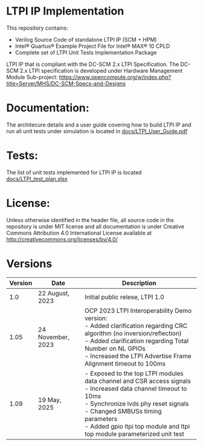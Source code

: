 # LTPI IP Implementation
This repository contains:
- Verilog Source Code of standalone LTPI IP (SCM + HPM)
- Intel® Quartus® Example Project File for Intel® MAX® 10 CPLD
- Complete set of LTPI Unit Tests Implementation Package

LTPI IP that is compliant with the DC-SCM 2.x LTPI Specification. The DC-SCM 2.x LTPI specification is developed under Hardware Management Module Sub-project: https://www.opencompute.org/w/index.php?title=Server/MHS/DC-SCM-Specs-and-Designs

# Documentation:
The architecure details and a user guide covering how to build LTPI IP and run all unit tests under simulation is located in [docs/LTPI_User_Guide.pdf](docs/LTPI_User_Guide.pdf)

# Tests:
The list of unit tests implemented for LTPI IP is located [docs/LTPI_test_plan.xlsx](docs/LTPI_test_plan.xlsx)
        
# License:
Unless otherwise identified in the header file, all source code in ths repository is under MIT license and all documentation is under Creative Commons Attribution 4.0 International License available at http://creativecommons.org/licenses/by/4.0/

# Versions

| Version       | Date                  | Description |
| -----------   | -----------           | ----------- |
| 1.0           | 22 August, 2023       | Initial public relese, LTPI 1.0     |
| 1.05          | 24 November, 2023     |  OCP 2023 LTPI Interoperability Demo version:<br>  - Added clarification regarding CRC algorithm (no inversion/reflection) <br>  - Added clarification regarding Total Number on NL GPIOs <br>  - Increased the LTPI Advertise Frame Alignment timeout to 100ms|
| 1.09          | 19 May, 2025          |- Exposed to the top LTPI modules data channel and CSR access signals <br>  - Increased data channel timeout to 10ms <br>  - Synchronize lvds phy reset signals   <br>  - Changed SMBUSs timing parameters <br>  - Added gpio ltpi top module and ltpi top module parameterized unit test |




